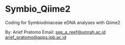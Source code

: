 # Symbio_Qiime2
Coding for Symbiodiniaceae eDNA analyses with Qiime2

By: Arief Pratomo
Email: 
see_a_reef@umrah.ac.id
arief_pratomo@apps.ipb.ac.id
